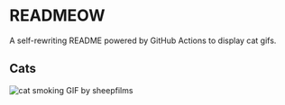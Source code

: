 # READMEOW

A self-rewriting README powered by GitHub Actions to display cat gifs.

## Cats

![cat smoking GIF by sheepfilms](https://media4.giphy.com/media/l0ExdMHUDKteztyfe/200.gif?cid=9acd02da94l9jmbsmhitva4vklse4kj1ecaylo0hty5v9sxb&ep=v1_gifs_search&rid=200.gif&ct=g)
